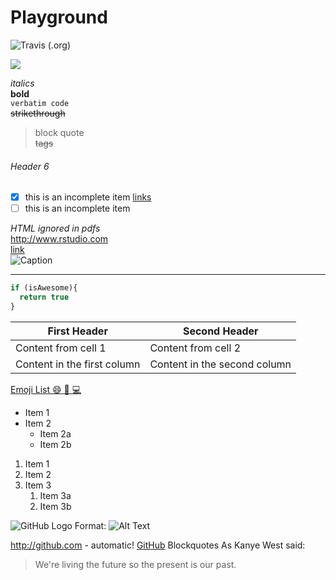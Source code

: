 # Playground

![Travis (.org)](https://img.shields.io/travis/:user/:repo.svg?style=flat-square)

[<img src="https://img.shields.io/travis/:user/:repo.svg?style=flat-square">](https://shields.io/#/)

*italics*  
**bold**  
`verbatim code`  
~~strikethrough~~  
> block quote  
<del>tags</del>  
###### Header 6  
- [x] this is an incomplete item [links]()
- [ ] this is an incomplete item  

<!--Text comment-->
<em>HTML ignored in pdfs</em>  
<http://www.rstudio.com>  
[link](www.rstudio.com)  
![Caption](smallorb.png)  

***

```javascript
if (isAwesome){
  return true
}
```  
First Header | Second Header
------------ | -------------
Content from cell 1 | Content from cell 2
Content in the first column | Content in the second column

[Emoji List :smile: :floppy_disk: :computer:	](https://github.com/ikatyang/emoji-cheat-sheet/blob/master/README.md)

* Item 1
* Item 2
  * Item 2a
  * Item 2b
  
1. Item 1
1. Item 2
1. Item 3
   1. Item 3a
   1. Item 3b

![GitHub Logo](/images/logo.png)
Format: ![Alt Text](url)

http://github.com - automatic!
[GitHub](http://github.com)
Blockquotes
As Kanye West said:

> We're living the future so
> the present is our past.
